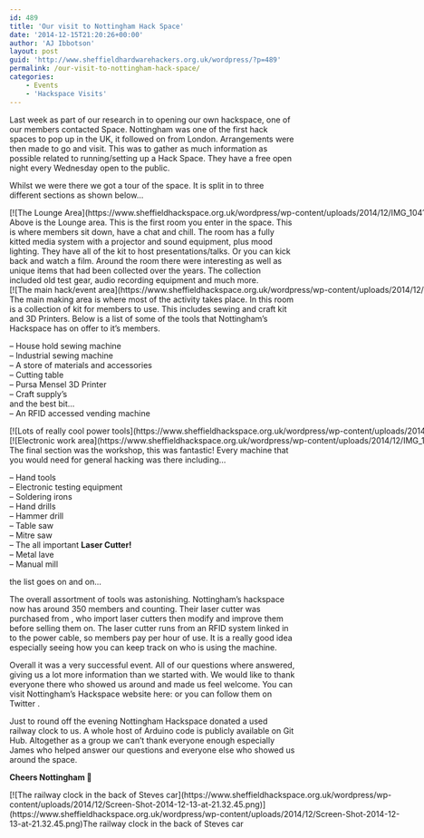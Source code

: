 ```yaml
---
id: 489
title: 'Our visit to Nottingham Hack Space'
date: '2014-12-15T21:20:26+00:00'
author: 'AJ Ibbotson'
layout: post
guid: 'http://www.sheffieldhardwarehackers.org.uk/wordpress/?p=489'
permalink: /our-visit-to-nottingham-hack-space/
categories:
    - Events
    - 'Hackspace Visits'
---
```


Last week as part of our research in to opening our own hackspace, one of our members contacted Space. Nottingham was one of the first hack spaces to pop up in the UK, it followed on from London. Arrangements were then made to go and visit. This was to gather as much information as possible related to running/setting up a Hack Space. They have a free open night every Wednesday open to the public.

Whilst we were there we got a tour of the space. It is split in to three different sections as shown below…

<div class="wp-caption aligncenter" id="attachment_491" style="width: 2355px">[![The Lounge Area](https://www.sheffieldhackspace.org.uk/wordpress/wp-content/uploads/2014/12/IMG_1041.jpg)](https://www.sheffieldhackspace.org.uk/wordpress/wp-content/uploads/2014/12/IMG_1041.jpg)The Lounge Area

</div>Above is the Lounge area. This is the first room you enter in the space. This is where members sit down, have a chat and chill. The room has a fully kitted media system with a projector and sound equipment, plus mood lighting. They have all of the kit to host presentations/talks. Or you can kick back and watch a film. Around the room there were interesting as well as unique items that had been collected over the years. The collection included old test gear, audio recording equipment and much more.

<div class="wp-caption aligncenter" id="attachment_503" style="width: 2668px">[![The main hack/event area](https://www.sheffieldhackspace.org.uk/wordpress/wp-content/uploads/2014/12/IMG_10351.jpg)](https://www.sheffieldhackspace.org.uk/wordpress/wp-content/uploads/2014/12/IMG_10351.jpg)The main hack/event area

</div>The main making area is where most of the activity takes place. In this room is a collection of kit for members to use. This includes sewing and craft kit and 3D Printers. Below is a list of some of the tools that Nottingham’s Hackspace has on offer to it’s members.

– House hold sewing machine  
– Industrial sewing machine  
– A store of materials and accessories  
– Cutting table  
– Pursa Mensel 3D Printer  
– Craft supply’s  
and the best bit…  
– An RFID accessed vending machine

<div class="wp-caption aligncenter" id="attachment_513" style="width: 2602px">[![Lots of really cool power tools](https://www.sheffieldhackspace.org.uk/wordpress/wp-content/uploads/2014/12/IMG_1033.jpg)](https://www.sheffieldhackspace.org.uk/wordpress/wp-content/uploads/2014/12/IMG_1033.jpg)Lots of really cool power tools

</div><div class="wp-caption aligncenter" id="attachment_515" style="width: 2602px">[![Electronic work area](https://www.sheffieldhackspace.org.uk/wordpress/wp-content/uploads/2014/12/IMG_1027.jpg)](https://www.sheffieldhackspace.org.uk/wordpress/wp-content/uploads/2014/12/IMG_1027.jpg)Electronic work area

</div>The final section was the workshop, this was fantastic! Every machine that you would need for general hacking was there including…

– Hand tools  
– Electronic testing equipment  
– Soldering irons  
– Hand drills  
– Hammer drill  
– Table saw  
– Mitre saw  
– The all important **Laser Cutter!**  
– Metal lave  
– Manual mill

the list goes on and on…

The overall assortment of tools was astonishing. Nottingham’s hackspace now has around 350 members and counting. Their laser cutter was purchased from , who import laser cutters then modify and improve them before selling them on. The laser cutter runs from an RFID system linked in to the power cable, so members pay per hour of use. It is a really good idea especially seeing how you can keep track on who is using the machine.

Overall it was a very successful event. All of our questions where answered, giving us a lot more information than we started with. We would like to thank everyone there who showed us around and made us feel welcome. You can visit Nottingham’s Hackspace website here: or you can follow them on Twitter .

Just to round off the evening Nottingham Hackspace donated a used railway clock to us. A whole host of Arduino code is publicly available on Git Hub. Altogether as a group we can’t thank everyone enough especially James who helped answer our questions and everyone else who showed us around the space.

**Cheers Nottingham 🙂**

<div class="wp-caption aligncenter" id="attachment_526" style="width: 690px">[![The railway clock in the back of Steves car](https://www.sheffieldhackspace.org.uk/wordpress/wp-content/uploads/2014/12/Screen-Shot-2014-12-13-at-21.32.45.png)](https://www.sheffieldhackspace.org.uk/wordpress/wp-content/uploads/2014/12/Screen-Shot-2014-12-13-at-21.32.45.png)The railway clock in the back of Steves car

</div>